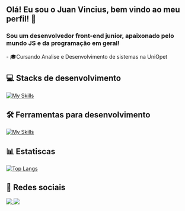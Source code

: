 ## <strong>Olá! Eu sou o Juan Vincius, bem vindo ao meu perfil!</strong> 👋
<h3>Sou um desenvolvedor front-end junior, apaixonado pelo mundo JS e da programação em geral!</h3> 
- 🎓Cursando Analise e Desenvolvimento de sistemas na UniOpet

## 💻 Stacks de desenvolvimento
[![My Skills](https://skillicons.dev/icons?i=js,ts,react,html,css,sass,php)](https://skillicons.dev)

## 🛠️ Ferramentas para desenvolvimento
[![My Skills](https://skillicons.dev/icons?i=vscode,figma,git,photoshop)](https://skillicons.dev)

## 📊 Estatiscas
[![Top Langs](https://github-readme-stats.vercel.app/api/top-langs/?username=devjuanvinicius&layout=compact&theme=github_dark)](https://github.com/devjuanvinicius/github-readme-stats)

## 📱 Redes sociais
<a href="https://www.linkedin.com/in/juan-vinicius-dev/">
  <img src="https://img.shields.io/badge/LinkedIn-0077B5?style=for-the-badge&logo=linkedin&logoColor=white">
</a>
<a href="https://www.instagram.com/imnotjuvn/">
  <img src="https://img.shields.io/badge/Instagram-E4405F?style=for-the-badge&logo=instagram&logoColor=white">
</a>
